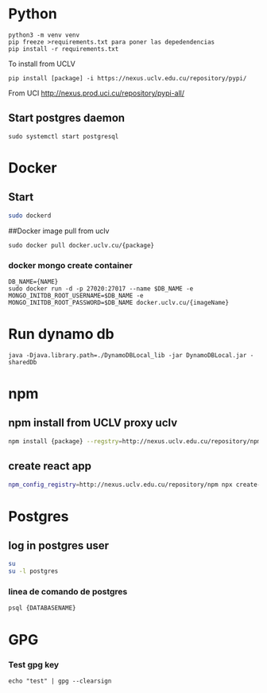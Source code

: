 # Python

```
python3 -m venv venv
pip freeze >requirements.txt para poner las depedendencias
pip install -r requirements.txt
```

To install from UCLV

```
pip install [package] -i https://nexus.uclv.edu.cu/repository/pypi/
```

From UCI http://nexus.prod.uci.cu/repository/pypi-all/

## Start postgres daemon

```
sudo systemctl start postgresql
```

# Docker

## Start

```bash
sudo dockerd
```

##Docker image pull from uclv

```
sudo docker pull docker.uclv.cu/{package}
```

### docker mongo create container

```
DB_NAME={NAME}
sudo docker run -d -p 27020:27017 --name $DB_NAME -e MONGO_INITDB_ROOT_USERNAME=$DB_NAME -e MONGO_INITDB_ROOT_PASSWORD=$DB_NAME docker.uclv.cu/{imageName}
```

# Run dynamo db

```
java -Djava.library.path=./DynamoDBLocal_lib -jar DynamoDBLocal.jar -sharedDb
```

# npm

## npm install from UCLV proxy uclv

```bash
npm install {package} --regstry=http://nexus.uclv.edu.cu/repository/npm
```

## create react app

```bash
npm_config_registry=http://nexus.uclv.edu.cu/repository/npm npx create-react-app {projectName}
```

# Postgres

## log in postgres user

```bash
su
su -l postgres
```

### linea de comando de postgres

```
psql {DATABASENAME}
```

# GPG

### Test gpg key

```
echo "test" | gpg --clearsign
```
